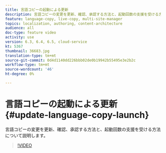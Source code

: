 ```yaml
---
title: 言語コピーの起動による更新
description: 言語コピーの変更を更新、確認、承認する方法と、起動回数の支援を受ける方法について説明します。
feature: language-copy, live-copy, multi-site-manager
topics: localization, authoring, content-architecture
audience: all
doc-type: feature video
activity: use
version: 6.3, 6.4, 6.5, cloud-service
kt: 5367
thumbnail: 36683.jpg
translation-type: tm+mt
source-git-commit: 0d4d1140dd226bbb02de0b19942b55495e3e2b2c
workflow-type: tm+mt
source-wordcount: '46'
ht-degree: 0%

---
```



# 言語コピーの起動による更新 {#update-language-copy-launch}

言語コピーの変更を更新、確認、承認する方法と、起動回数の支援を受ける方法について説明します。

>[!VIDEO](https://video.tv.adobe.com/v/36683?quality=12&learn=on)
